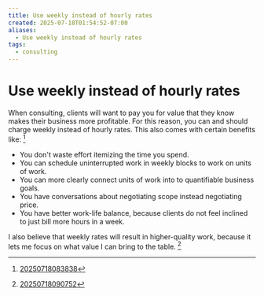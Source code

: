 ```yaml
---
title: Use weekly instead of hourly rates
created: 2025-07-18T01:54:52-07:00
aliases:
  - Use weekly instead of hourly rates
tags:
  - consulting
---
```


# Use weekly instead of hourly rates

When consulting, clients will want to pay you for value that they know makes their business more profitable. For this reason, you can and should charge weekly instead of hourly rates. This also comes with certain benefits like: [^1]

- You don't waste effort itemizing the time you spend.
- You can schedule uninterrupted work in weekly blocks to work on units of work.
- You can more clearly connect units of work into to quantifiable business goals.
- You have conversations about negotiating scope instead negotiating price.
- You have better work-life balance, because clients do not feel inclined to just bill more hours in a week.

I also believe that weekly rates will result in higher-quality work, because it lets me focus on what value I can bring to the table. [^2]

[^1]: [20250718083838](../entries/20250718083838.md)
[^2]: [20250718090752](../entries/20250718090752.md)
